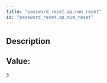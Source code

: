 ```yaml
---
title: "password_reset.qa.num_reset"
id: "password_reset.qa.num_reset"
---
```

## Description



## Value: 
```
3
```